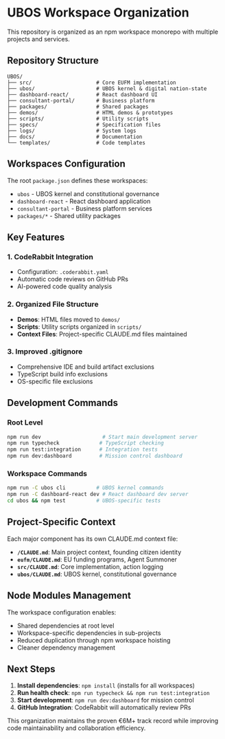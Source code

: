 # UBOS Workspace Organization

This repository is organized as an npm workspace monorepo with multiple projects and services.

## Repository Structure

```
UBOS/
├── src/                     # Core EUFM implementation
├── ubos/                    # UBOS kernel & digital nation-state
├── dashboard-react/         # React dashboard UI
├── consultant-portal/       # Business platform
├── packages/                # Shared packages
├── demos/                   # HTML demos & prototypes
├── scripts/                 # Utility scripts
├── specs/                   # Specification files
├── logs/                    # System logs
├── docs/                    # Documentation
└── templates/               # Code templates

```

## Workspaces Configuration

The root `package.json` defines these workspaces:
- `ubos` - UBOS kernel and constitutional governance
- `dashboard-react` - React dashboard application  
- `consultant-portal` - Business platform services
- `packages/*` - Shared utility packages

## Key Features

### 1. CodeRabbit Integration
- Configuration: `.coderabbit.yaml`
- Automatic code reviews on GitHub PRs
- AI-powered code quality analysis

### 2. Organized File Structure
- **Demos**: HTML files moved to `demos/`  
- **Scripts**: Utility scripts organized in `scripts/`
- **Context Files**: Project-specific CLAUDE.md files maintained

### 3. Improved .gitignore
- Comprehensive IDE and build artifact exclusions
- TypeScript build info exclusions
- OS-specific file exclusions

## Development Commands

### Root Level
```bash
npm run dev                    # Start main development server
npm run typecheck             # TypeScript checking
npm run test:integration      # Integration tests
npm run dev:dashboard         # Mission control dashboard
```

### Workspace Commands
```bash
npm run -C ubos cli          # UBOS kernel commands
npm run -C dashboard-react dev # React dashboard dev server
cd ubos && npm test          # UBOS-specific tests
```

## Project-Specific Context

Each major component has its own CLAUDE.md context file:

- **`/CLAUDE.md`**: Main project context, founding citizen identity
- **`eufm/CLAUDE.md`**: EU funding programs, Agent Summoner
- **`src/CLAUDE.md`**: Core implementation, action logging
- **`ubos/CLAUDE.md`**: UBOS kernel, constitutional governance

## Node Modules Management

The workspace configuration enables:
- Shared dependencies at root level
- Workspace-specific dependencies in sub-projects  
- Reduced duplication through npm workspace hoisting
- Cleaner dependency management

## Next Steps

1. **Install dependencies**: `npm install` (installs for all workspaces)
2. **Run health check**: `npm run typecheck && npm run test:integration`
3. **Start development**: `npm run dev:dashboard` for mission control
4. **GitHub Integration**: CodeRabbit will automatically review PRs

This organization maintains the proven €6M+ track record while improving code maintainability and collaboration efficiency.